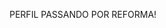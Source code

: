 PERFIL PASSANDO POR REFORMA!

<!--![header](https://capsule-render.vercel.app/api?type=waving&color=12736900&height=160&section=header&text=Magalhães&fontAlignY=40&fontSize=90&animation=twinkling&fontColor=127369)


<h1 align="center">
  <img src="https://icongr.am/material/account-circle-outline.svg?size=20&color=127369">
  Currently Doing
  <img src="https://icongr.am/material/account-circle-outline.svg?size=20&color=127369">
</h1>

<p align="center">
  </br>
  Improving my Python and SQL Skills  -  Focusing on my Portfolio  -  Doing College
</p>

</br></br>


<h1 align="center">
  <img src="https://icongr.am/material/laptop-windows.svg?size=20&color=127369">
  Languages and IDE's
  <img src="https://icongr.am/material/laptop-windows.svg?size=20&color=127369">
</h1>

<p align="center">
  </br>
  SQL  -  Python  ||  Pycharm  -  VSCode  -  SQL SERVER
</p>
<p align="center">
  I only have basic knowledge for now
</p>
<!--
<div align="center">
  <img src="https://icongr.am/devicon/python-plain.svg?size=70&color=127369">
  <img src="https://icongr.am/devicon/pycharm-plain.svg?size=70&color=127369">
  <img src="https://icongr.am/devicon/mysql-plain-wordmark.svg?size=100&color=127369">
  <img src="https://icongr.am/devicon/visualstudio-plain.svg?size=70&color=127369">
</div>

</br>

![footer](https://capsule-render.vercel.app/api?type=waving&color=127369&height=100&section=footer)

<div align="center">
  <a href="mailto:pedro.magalhaes0717@gmail.com?subject=Contato%20do%20GitHub"><img src="https://img.shields.io/badge/e‑mail-D14836.svg?&style=for-the-badge&schemaVersion=1&logo=GMail&color=127369&logoColor=white"></a>
  <img width="30px">
  <a href="https://www.linkedin.com/in/dropemag/"><img src="https://img.shields.io/badge/linkedin-1DA1F2.svg?&style=for-the-badge&schemaVersion=1&logo=Linkedin&color=127369&logoColor=white"></a>
  <img width="30px">
  <!-- <a href="https://www.instagram.com/drope.mag/"><img src="https://img.shields.io/badge/instagram-1DA1F2.svg?&style=for-the-badge&schemaVersion=1&logo=Instagram&color=127369&logoColor=white"></a>
</div>

![github-user-contribution](https://github.com/dropeMag/dropeMag/assets/107576199/87702730-d113-4ebf-8d70-f2445ff9195f)
![dropeMag's github activity graph](https://raw.githubusercontent.com/dropeMag/dropeMag/output/github-contribution-grid-snake.svg)
<picture>
  <source media="(prefers-color-scheme: dark)" srcset="https://raw.githubusercontent.com/dropeMag/dropeMag/output/github-contribution-grid-snake-dark.svg">
  <source media="(prefers-color-scheme: light)" srcset="https://raw.githubusercontent.com/dropeMag/dropeMag/output/github-contribution-grid-snake.svg">
  <img alt="github contribution grid snake animation" src="https://raw.githubusercontent.com/dropeMag/dropeMag/output/github-contribution-grid-snake.svg">
</picture>-->










